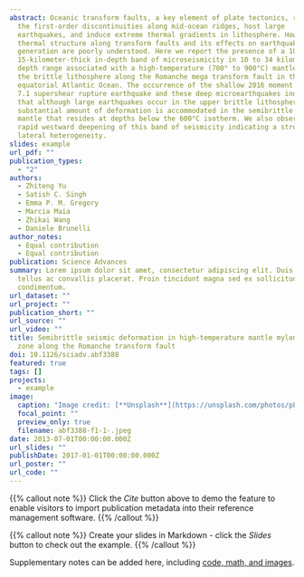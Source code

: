 ```yaml
---
abstract: Oceanic transform faults, a key element of plate tectonics, represent
  the first-order discontinuities along mid-ocean ridges, host large
  earthquakes, and induce extreme thermal gradients in lithosphere. However, the
  thermal structure along transform faults and its effects on earthquake
  generation are poorly understood. Here we report the presence of a 10- to
  15-kilometer-thick in-depth band of microseismicity in 10 to 34 kilometer
  depth range associated with a high-temperature (700° to 900°C) mantle below
  the brittle lithosphere along the Romanche mega transform fault in the
  equatorial Atlantic Ocean. The occurrence of the shallow 2016 moment magnitude
  7.1 supershear rupture earthquake and these deep microearthquakes indicate
  that although large earthquakes occur in the upper brittle lithosphere, a
  substantial amount of deformation is accommodated in the semibrittle mylonitic
  mantle that resides at depths below the 600°C isotherm. We also observe a
  rapid westward deepening of this band of seismicity indicating a strong
  lateral heterogeneity.
slides: example
url_pdf: ""
publication_types:
  - "2"
authors:
  - Zhiteng Yu
  - Satish C. Singh
  - Emma P. M. Gregory
  - Marcia Maia
  - Zhikai Wang
  - Daniele Brunelli
author_notes:
  - Equal contribution
  - Equal contribution
publication: Science Advances
summary: Lorem ipsum dolor sit amet, consectetur adipiscing elit. Duis posuere
  tellus ac convallis placerat. Proin tincidunt magna sed ex sollicitudin
  condimentum.
url_dataset: ""
url_project: ""
publication_short: ""
url_source: ""
url_video: ""
title: Semibrittle seismic deformation in high-temperature mantle mylonite shear
  zone along the Romanche transform fault
doi: 10.1126/sciadv.abf3388
featured: true
tags: []
projects:
  - example
image:
  caption: "Image credit: [**Unsplash**](https://unsplash.com/photos/pLCdAaMFLTE)"
  focal_point: ""
  preview_only: true
  filename: abf3388-f1-1-.jpeg
date: 2013-07-01T00:00:00.000Z
url_slides: ""
publishDate: 2017-01-01T00:00:00.000Z
url_poster: ""
url_code: ""
---
```


{{% callout note %}}
Click the *Cite* button above to demo the feature to enable visitors to import publication metadata into their reference management software.
{{% /callout %}}

{{% callout note %}}
Create your slides in Markdown - click the *Slides* button to check out the example.
{{% /callout %}}

Supplementary notes can be added here, including [code, math, and images](https://wowchemy.com/docs/writing-markdown-latex/).
